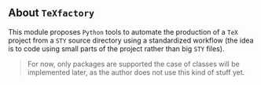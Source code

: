About `TeXfactory`
------------------

This module proposes `Python` tools to automate the production of a `TeX` project from a `STY` source directory using a standardized workflow (the idea is to code using small parts of the project rather than big `STY` files).

> For now, only packages are supported the case of classes will be implemented later, as the author does not use this kind of stuff yet.
